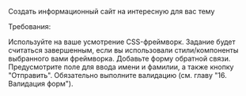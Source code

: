 Создать информационный сайт на интересную для вас тему


Требования:

Используйте на ваше усмотрение CSS-фреймворк. Задание будет считаться завершенным, если вы использовали стили/компоненты выбранного вами фреймворка.
Добавьте форму обратной связи. Предусмотрите поле для ввода имени и фамилии, а также кнопку "Отправить". Обязательно выполните валидацию (см. главу "16. Валидация форм").
